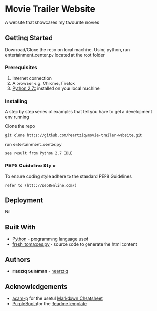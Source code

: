 # Movie Trailer Website

A website that showcases my favourite movies

## Getting Started

Download/Clone the repo on local machine. Using python, run entertainment_center.py located at the root folder.

### Prerequisites

1. Internet connection
2. A browser e.g. Chrome, Firefox
3. [Python 2.7x](https://www.python.org/downloads/ "Python download page") installed on your local machine


### Installing

A step by step series of examples that tell you have to get a development env running

Clone the repo

```
git clone https://github.com/heartziq/movie-trailer-website.git
```

run entertainment_center.py 

```
see result from Python 2.7 IDLE
```

### PEP8 Guideline Style

To ensure coding style adhere to the standard PEP8 Guidelines

```
refer to (http://pep8online.com/)
```

## Deployment

Nil

## Built With

* [Python](https://www.python.org/downloads/) - programming language used
* [fresh_tomatoes.py](https://github.com/udacity/ud036_StarterCode) - source code to generate the html content


## Authors

* **Hadziq Sulaiman** - [heartziq](https://github.com/heartziq)

## Acknowledgements

* [adam-p](https://github.com/adam-p) for the useful [Markdown Cheatsheet](https://github.com/adam-p/markdown-here/wiki/Markdown-Cheatsheet "markdown for writing github readme")
* [PurpleBooth](https://github.com/PurpleBooth)for the [Readme template](https://gist.github.com/PurpleBooth/109311bb0361f32d87a2#file-readme-template-md "readme template")
